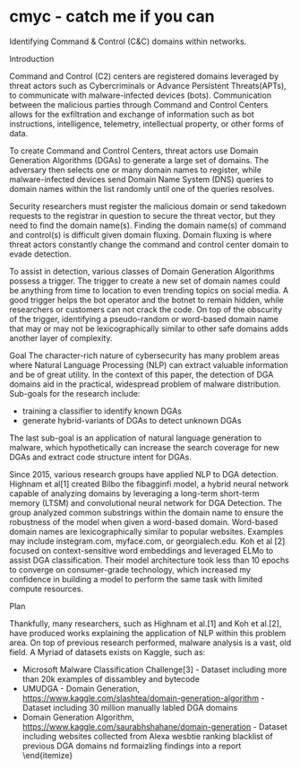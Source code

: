 # cmyc - catch me if you can
Identifying Command &amp; Control (C&amp;C) domains within networks.

Introduction

Command and Control (C2) centers are registered domains leveraged by threat actors such as Cybercriminals or Advance Persistent Threats(APTs), to communicate with malware-infected devices (bots). Communication between the malicious parties through Command and Control Centers allows for the exfiltration and exchange of information such as bot instructions, intelligence, telemetry, intellectual property, or other forms of data. 
    
To create Command and Control Centers, threat actors use Domain Generation Algorithms (DGAs) to generate a large set of domains. The adversary then selects one or many domain names to register, while malware-infected devices send Domain Name System (DNS) queries to domain names within the list randomly until one of the queries resolves.

Security researchers must register the malicious domain or send takedown requests to the registrar in question to secure the threat vector, but they need to find the domain name(s). Finding the domain name(s) of command and control(s) is difficult given domain fluxing. Domain fluxing is where threat actors constantly change the command and control center domain to evade detection. 

To assist in detection, various classes of Domain Generation Algorithms possess a trigger. The trigger to create a new set of domain names could be anything from time to location to even trending topics on social media.  A good trigger helps the bot operator and the botnet to remain hidden, while researchers or customers can not crack the code. On top of the obscurity of the trigger, identifying a pseudo-random or word-based domain name that may or may not be lexicographically similar to other safe domains adds another layer of complexity. 



Goal
The character-rich nature of cybersecurity has many problem areas where Natural Language Processing (NLP) can extract valuable information and be of great utility. In the context of this paper, the detection of DGA domains aid in the practical, widespread problem of malware distribution. Sub-goals for the research include:
- training a classifier to identify known DGAs
- generate hybrid-variants of DGAs to detect unknown DGAs


The last sub-goal is an application of natural language generation to malware, which hypothetically can increase the search coverage for new DGAs and extract code structure intent for DGAs.

Since 2015, various research groups have applied NLP to DGA detection. Highnam et al[1] created Bilbo the fibagginfi model, a hybrid neural network capable of analyzing domains by leveraging  a long-term short-term memory (LTSM) and convolutional neural network for DGA Detection. The group analyzed common substrings within the domain name to ensure the robustness of the model when given a word-based domain. Word-based domain names are lexicographically similar to popular websites.  Examples may include instegram.com, myface.com, or georgialech.edu. Koh et al [2] focused on context-sensitive word embeddings and leveraged ELMo to assist DGA classification. Their model architecture took less than 10 epochs to converge on consumer-grade technology, which increased my confidence in building a model to perform the same task with limited compute resources.


Plan

Thankfully, many researchers, such as Highnam et al.[1] and Koh et al.[2], have produced works explaining the application of NLP within this problem area. On top of previous research performed, malware analysis is a vast, old field. A Myriad of datasets exists on Kaggle, such as:
- Microsoft Malware Classification Challenge[3] - Dataset including more than 20k examples of dissambley and bytecode
- UMUDGA - Domain Generation, https://www.kaggle.com/slashtea/domain-generation-algorithm - Dataset including 30 million manually labled DGA domains
- Domain Generation Algorithm, https://www.kaggle.com/saurabhshahane/domain-generation - Dataset including websites collected from Alexa wesbtie ranking blacklist of previous DGA domains
nd formaizling findings into a report 
\end{itemize}
